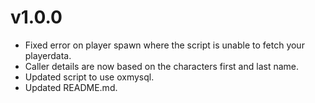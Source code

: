# v1.0.0
- Fixed error on player spawn where the script is unable to fetch your playerdata.
- Caller details are now based on the characters first and last name.
- Updated script to use oxmysql.
- Updated README.md.
